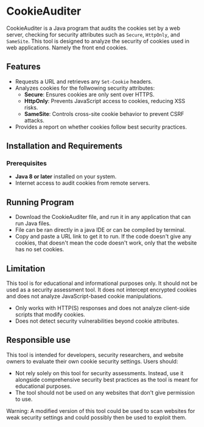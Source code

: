 # CookieAuditer

CookieAuditer is a Java program that audits the cookies set by a web server, checking for security attributes such as `Secure`, `HttpOnly`, and `SameSite`. This tool is designed to analyze the security of cookies used in web applications. Namely the front end cookies.

## Features
- Requests a URL and retrieves any `Set-Cookie` headers.
- Analyzes cookies for the follwowing security attributes:
  - **Secure**: Ensures cookies are only sent over HTTPS.
  - **HttpOnly**: Prevents JavaScript access to cookies, reducing XSS risks.
  - **SameSite**: Controls cross-site cookie behavior to prevent CSRF attacks.
- Provides a report on whether cookies follow best security practices.

## Installation and Requirements
### **Prerequisites**
- **Java 8 or later** installed on your system.
- Internet access to audit cookies from remote servers.

## Running Program
- Download the CookieAuditer file, and run it in any application that can run Java files.
- File can be ran directly in a java IDE or can be compiled by terminal.
- Copy and paste a URL link to get it to run. If the code doesn't give any cookies, that doesn't mean the code doesn't work, only that the website has no set cookies.

## Limitation
This tool is for educational and informational purposes only. It should not be used as a security assessment tool. It does not intercept encrypted cookies and does not analyze JavaScript-based cookie manipulations.

- Only works with HTTP(S) responses and does not analyze client-side scripts that modify cookies.
- Does not detect security vulnerabilities beyond cookie attributes.

## Responsible use
This tool is intended for developers, security researchers, and website owners to evaluate their own cookie security settings. Users should:
- Not rely solely on this tool for security assessments. Instead, use it alongside comprehensive security best practices as the tool is meant for educational purposes.
- The tool should not be used on any websites that don't give permission to use.
  
Warning: A modified version of this tool could be used to scan websites for weak security settings and could possibly then be used to exploit them.

